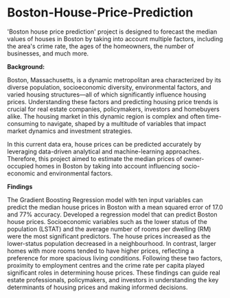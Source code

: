 # Boston-House-Price-Prediction
'Boston house price prediction' project is designed to forecast the median values of houses in Boston by taking into account multiple factors, including the area's crime rate, the ages of the homeowners, the number of businesses, and much more.

**Background:**

Boston, Massachusetts, is a dynamic metropolitan area characterized by its diverse population, socioeconomic diversity, environmental factors, and varied housing structures—all of which significantly influence housing prices. Understanding these factors and predicting housing price trends is crucial for real estate companies, policymakers, investors and homebuyers alike. The housing market in this dynamic region is complex and often time-consuming to navigate, shaped by a multitude of variables that impact market dynamics and investment strategies. 

In this current data era, house prices can be predicted accurately by leveraging data-driven analytical and machine-learning approaches. Therefore, this project aimed to estimate the median prices of owner-occupied homes in Boston by taking into account influencing socio-economic and environmental factors.


**Findings**

The Gradient Boosting Regression model with ten input variables can predict the median house prices in Boston with a mean squared error of 17.0 and 77% accuracy.  Developed a regression model that can predict Boston house prices. Socioeconomic variables such as the lower status of the population (LSTAT) and the average number of rooms per dwelling (RM) were the most significant predictors. The house prices increased as the lower-status population decreased in a neighbourhood. In contrast, larger homes with more rooms tended to have higher prices, reflecting a preference for more spacious living conditions. Following these two factors, proximity to employment centres and the crime rate per capita played significant roles in determining house prices. These findings can guide real estate professionals, policymakers, and investors in understanding the key determinants of housing prices and making informed decisions. 

